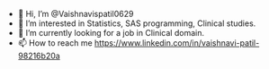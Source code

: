 - 👋 Hi, I’m @Vaishnavispatil0629
- 👀 I’m interested in Statistics, SAS programming, Clinical studies.
- 🌱 I’m currently looking for a job in Clinical domain.
- 📫 How to reach me https://www.linkedin.com/in/vaishnavi-patil-98216b20a

